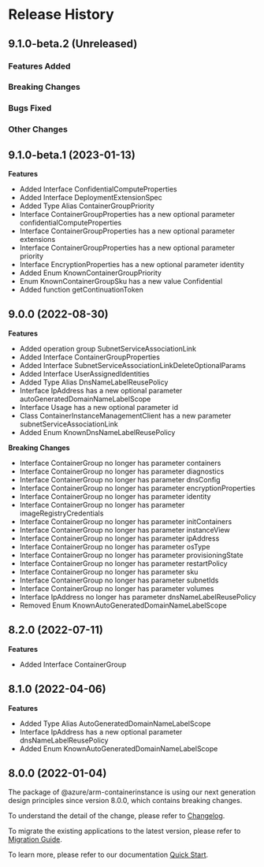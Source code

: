 # Release History

## 9.1.0-beta.2 (Unreleased)

### Features Added

### Breaking Changes

### Bugs Fixed

### Other Changes

## 9.1.0-beta.1 (2023-01-13)
    
**Features**

  - Added Interface ConfidentialComputeProperties
  - Added Interface DeploymentExtensionSpec
  - Added Type Alias ContainerGroupPriority
  - Interface ContainerGroupProperties has a new optional parameter confidentialComputeProperties
  - Interface ContainerGroupProperties has a new optional parameter extensions
  - Interface ContainerGroupProperties has a new optional parameter priority
  - Interface EncryptionProperties has a new optional parameter identity
  - Added Enum KnownContainerGroupPriority
  - Enum KnownContainerGroupSku has a new value Confidential
  - Added function getContinuationToken
    
    
## 9.0.0 (2022-08-30)
    
**Features**

  - Added operation group SubnetServiceAssociationLink
  - Added Interface ContainerGroupProperties
  - Added Interface SubnetServiceAssociationLinkDeleteOptionalParams
  - Added Interface UserAssignedIdentities
  - Added Type Alias DnsNameLabelReusePolicy
  - Interface IpAddress has a new optional parameter autoGeneratedDomainNameLabelScope
  - Interface Usage has a new optional parameter id
  - Class ContainerInstanceManagementClient has a new parameter subnetServiceAssociationLink
  - Added Enum KnownDnsNameLabelReusePolicy

**Breaking Changes**

  - Interface ContainerGroup no longer has parameter containers
  - Interface ContainerGroup no longer has parameter diagnostics
  - Interface ContainerGroup no longer has parameter dnsConfig
  - Interface ContainerGroup no longer has parameter encryptionProperties
  - Interface ContainerGroup no longer has parameter identity
  - Interface ContainerGroup no longer has parameter imageRegistryCredentials
  - Interface ContainerGroup no longer has parameter initContainers
  - Interface ContainerGroup no longer has parameter instanceView
  - Interface ContainerGroup no longer has parameter ipAddress
  - Interface ContainerGroup no longer has parameter osType
  - Interface ContainerGroup no longer has parameter provisioningState
  - Interface ContainerGroup no longer has parameter restartPolicy
  - Interface ContainerGroup no longer has parameter sku
  - Interface ContainerGroup no longer has parameter subnetIds
  - Interface ContainerGroup no longer has parameter volumes
  - Interface IpAddress no longer has parameter dnsNameLabelReusePolicy
  - Removed Enum KnownAutoGeneratedDomainNameLabelScope
    
    
## 8.2.0 (2022-07-11)
    
**Features**

  - Added Interface ContainerGroup
    
    
## 8.1.0 (2022-04-06)
    
**Features**

  - Added Type Alias AutoGeneratedDomainNameLabelScope
  - Interface IpAddress has a new optional parameter dnsNameLabelReusePolicy
  - Added Enum KnownAutoGeneratedDomainNameLabelScope
    
    
## 8.0.0 (2022-01-04)

The package of @azure/arm-containerinstance is using our next generation design principles since version 8.0.0, which contains breaking changes.

To understand the detail of the change, please refer to [Changelog](https://aka.ms/js-track2-changelog).

To migrate the existing applications to the latest version, please refer to [Migration Guide](https://aka.ms/js-track2-migration-guide).

To learn more, please refer to our documentation [Quick Start](https://aka.ms/js-track2-quickstart).
